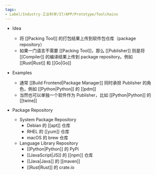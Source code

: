 ```yaml
---
tags:
- Label/Industry-工业科学/IT/APP/Prototype/Toolchains
---
```


- Idea
    - 将 [[Packing Tool]] 的打包结果上传到软件包仓库（package repository）
    - 如果一门语言不需要 [[Packing Tool]]，那么 [[Publisher]] 则是将 [[Compiler]] 的编译结果上传到 package repository。例如 [[Rust|Rust]] 和 [[Go|Go]]

- Examples
    - 通常 [[Build Frontend|Package Manager]] 同时承担 Publisher 的角色，例如 [[Python|Python]] 的 [[pdm]]
    - 当然也可以单独一个软件作为 Publisher，比如 [[Python|Python]] 的 [[twine]]

- Package Repository
    - System Package Repository
        - Debian 的 [[apt]] 仓库
        - RHEL 的 [[yum]] 仓库
        - macOS 的 brew 仓库
    - Language Library Repository
        - [[Python|Python]] 的 PyPi
        - [[JavaScript|JS]] 的 [[npm]] 仓库
        - [[Java|Java]] 的 [[maven]]
        - [[Rust|Rust]] 的 crate.io
